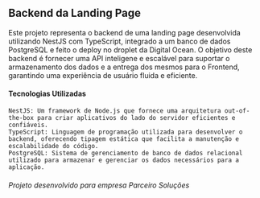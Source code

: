 ## Backend da Landing Page

Este projeto representa o backend de uma landing page desenvolvida utilizando NestJS com TypeScript, integrado a um banco de dados PostgreSQL e feito o deploy no droplet da Digital Ocean. O objetivo deste backend é fornecer uma API inteligene e escalável para suportar o armazenamento dos dados e a entrega dos mesmos para o Frontend, garantindo uma experiência de usuário fluida e eficiente.

#### Tecnologias Utilizadas

    NestJS: Um framework de Node.js que fornece uma arquitetura out-of-the-box para criar aplicativos do lado do servidor eficientes e confiáveis.
    TypeScript: Linguagem de programação utilizada para desenvolver o backend, oferecendo tipagem estática que facilita a manutenção e escalabilidade do código.
    PostgreSQL: Sistema de gerenciamento de banco de dados relacional utilizado para armazenar e gerenciar os dados necessários para a aplicação.


###### _Projeto desenvolvido para empresa Parceiro Soluções_
